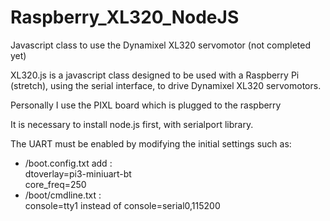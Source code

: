 # Raspberry_XL320_NodeJS
Javascript class to use the Dynamixel XL320 servomotor (not completed yet)

XL320.js is a javascript class designed to be used with a Raspberry Pi (stretch), using the serial interface, to drive Dynamixel XL320 servomotors.

Personally I use the PIXL board which is plugged to the raspberry

It is necessary to install node.js first, with serialport library.

The UART must be enabled by modifying the initial settings such as:

- /boot.config.txt add : <br>
dtoverlay=pi3-miniuart-bt <br>
core_freq=250
- /boot/cmdline.txt : <br>
console=tty1 instead of console=serial0,115200  

